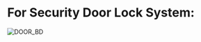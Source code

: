 # For Security Door Lock System:
![DOOR_BD](https://user-images.githubusercontent.com/94291050/146278006-9dba5fc9-2846-4710-97be-658ebf685ce3.png)
